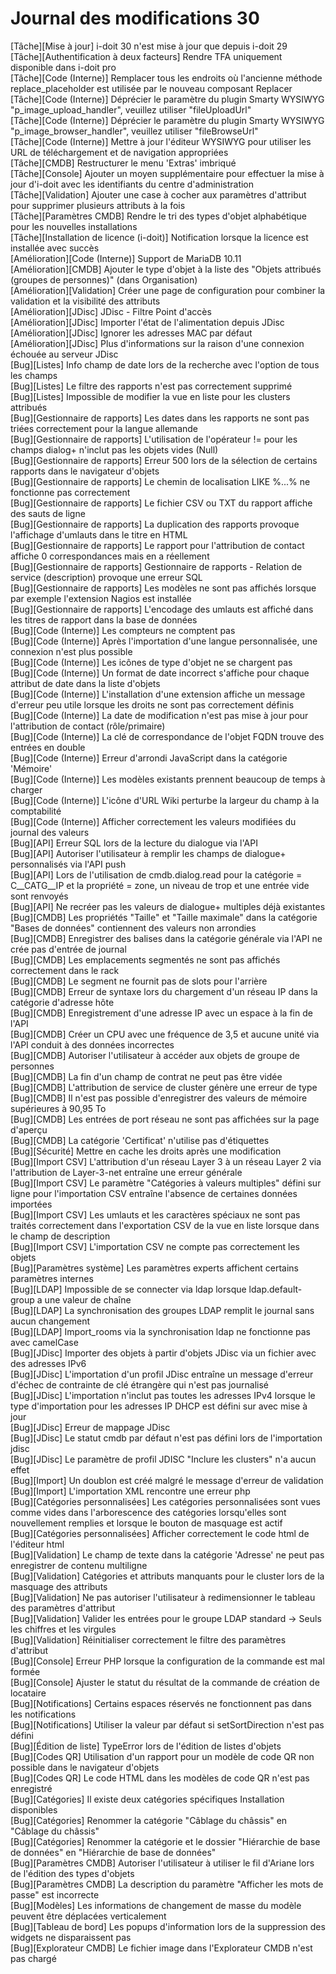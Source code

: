 # Journal des modifications 30

[Tâche][Mise à jour]                        i-doit 30 n'est mise à jour que depuis i-doit 29<br>
[Tâche][Authentification à deux facteurs]     Rendre TFA uniquement disponible dans i-doit pro<br>
[Tâche][Code (Interne)]               Remplacer tous les endroits où l'ancienne méthode replace_placeholder est utilisée par le nouveau composant Replacer<br>
[Tâche][Code (Interne)]               Déprécier le paramètre du plugin Smarty WYSIWYG "p_image_upload_handler", veuillez utiliser "fileUploadUrl"<br>
[Tâche][Code (Interne)]               Déprécier le paramètre du plugin Smarty WYSIWYG "p_image_browser_handler", veuillez utiliser "fileBrowseUrl"<br>
[Tâche][Code (Interne)]               Mettre à jour l'éditeur WYSIWYG pour utiliser les URL de téléchargement et de navigation appropriées<br>
[Tâche][CMDB]                          Restructurer le menu 'Extras' imbriqué<br>
[Tâche][Console]                       Ajouter un moyen supplémentaire pour effectuer la mise à jour d'i-doit avec les identifiants du centre d'administration<br>
[Tâche][Validation]                    Ajouter une case à cocher aux paramètres d'attribut pour supprimer plusieurs attributs à la fois<br>
[Tâche][Paramètres CMDB]                 Rendre le tri des types d'objet alphabétique pour les nouvelles installations<br>
[Tâche][Installation de licence (i-doit)] Notification lorsque la licence est installée avec succès<br>
[Amélioration][Code (Interne)]        Support de MariaDB 10.11<br>
[Amélioration][CMDB]                   Ajouter le type d'objet à la liste des "Objets attribués (groupes de personnes)" (dans Organisation)<br>
[Amélioration][Validation]             Créer une page de configuration pour combiner la validation et la visibilité des attributs<br>
[Amélioration][JDisc]                  JDisc - Filtre Point d'accès<br>
[Amélioration][JDisc]                  Importer l'état de l'alimentation depuis JDisc<br>
[Amélioration][JDisc]                  Ignorer les adresses MAC par défaut<br>
[Amélioration][JDisc]                  Plus d'informations sur la raison d'une connexion échouée au serveur JDisc<br>
[Bug][Listes]                          Info champ de date lors de la recherche avec l'option de tous les champs<br>
[Bug][Listes]                          Le filtre des rapports n'est pas correctement supprimé<br>
[Bug][Listes]                          Impossible de modifier la vue en liste pour les clusters attribués<br>
[Bug][Gestionnaire de rapports]                 Les dates dans les rapports ne sont pas triées correctement pour la langue allemande<br>
[Bug][Gestionnaire de rapports]                 L'utilisation de l'opérateur != pour les champs dialog+ n'inclut pas les objets vides (Null)<br>
[Bug][Gestionnaire de rapports]                 Erreur 500 lors de la sélection de certains rapports dans le navigateur d'objets<br>
[Bug][Gestionnaire de rapports]                 Le chemin de localisation LIKE %...% ne fonctionne pas correctement<br>
[Bug][Gestionnaire de rapports]                 Le fichier CSV ou TXT du rapport affiche des sauts de ligne<br>
[Bug][Gestionnaire de rapports]                 La duplication des rapports provoque l'affichage d'umlauts dans le titre en HTML<br>
[Bug][Gestionnaire de rapports]                 Le rapport pour l'attribution de contact affiche 0 correspondances mais en a réellement<br>
[Bug][Gestionnaire de rapports]                 Gestionnaire de rapports - Relation de service (description) provoque une erreur SQL<br>
[Bug][Gestionnaire de rapports]                 Les modèles ne sont pas affichés lorsque par exemple l'extension Nagios est installée<br>
[Bug][Gestionnaire de rapports]                 L'encodage des umlauts est affiché dans les titres de rapport dans la base de données<br>
[Bug][Code (Interne)]                Les compteurs ne comptent pas<br>
[Bug][Code (Interne)]                Après l'importation d'une langue personnalisée, une connexion n'est plus possible<br>
[Bug][Code (Interne)]                Les icônes de type d'objet ne se chargent pas<br>
[Bug][Code (Interne)]                Un format de date incorrect s'affiche pour chaque attribut de date dans la liste d'objets<br>
[Bug][Code (Interne)]                L'installation d'une extension affiche un message d'erreur peu utile lorsque les droits ne sont pas correctement définis<br>
[Bug][Code (Interne)]                La date de modification n'est pas mise à jour pour l'attribution de contact (rôle/primaire)<br>
[Bug][Code (Interne)]                La clé de correspondance de l'objet FQDN trouve des entrées en double<br>
[Bug][Code (Interne)]                Erreur d'arrondi JavaScript dans la catégorie 'Mémoire'<br>
[Bug][Code (Interne)]                Les modèles existants prennent beaucoup de temps à charger<br>
[Bug][Code (Interne)]                L'icône d'URL Wiki perturbe la largeur du champ à la comptabilité<br>
[Bug][Code (Interne)]                Afficher correctement les valeurs modifiées du journal des valeurs<br>
[Bug][API]                            Erreur SQL lors de la lecture du dialogue via l'API<br>
[Bug][API]                            Autoriser l'utilisateur à remplir les champs de dialogue+ personnalisés via l'API push<br>
[Bug][API]                            Lors de l'utilisation de cmdb.dialog.read pour la catégorie = C__CATG__IP et la propriété = zone, un niveau de trop et une entrée vide sont renvoyés<br>
[Bug][API]                            Ne recréer pas les valeurs de dialogue+ multiples déjà existantes<br>
[Bug][CMDB]                           Les propriétés "Taille" et "Taille maximale" dans la catégorie "Bases de données" contiennent des valeurs non arrondies<br>
[Bug][CMDB]                           Enregistrer des balises dans la catégorie générale via l'API ne crée pas d'entrée de journal<br>
[Bug][CMDB]                           Les emplacements segmentés ne sont pas affichés correctement dans le rack<br>
[Bug][CMDB]                           Le segment ne fournit pas de slots pour l'arrière<br>
[Bug][CMDB]                           Erreur de syntaxe lors du chargement d'un réseau IP dans la catégorie d'adresse hôte<br>
[Bug][CMDB]                           Enregistrement d'une adresse IP avec un espace à la fin de l'API<br>
[Bug][CMDB]                           Créer un CPU avec une fréquence de 3,5 et aucune unité via l'API conduit à des données incorrectes<br>
[Bug][CMDB]                           Autoriser l'utilisateur à accéder aux objets de groupe de personnes<br>
[Bug][CMDB]                           La fin d'un champ de contrat ne peut pas être vidée<br>
[Bug][CMDB]                           L'attribution de service de cluster génère une erreur de type<br>
[Bug][CMDB]                           Il n'est pas possible d'enregistrer des valeurs de mémoire supérieures à 90,95 To<br>
[Bug][CMDB]                           Les entrées de port réseau ne sont pas affichées sur la page d'aperçu<br>
[Bug][CMDB]                           La catégorie 'Certificat' n'utilise pas d'étiquettes<br>
[Bug][Sécurité]                       Mettre en cache les droits après une modification<br>
[Bug][Import CSV]                     L'attribution d'un réseau Layer 3 à un réseau Layer 2 via l'attribution de Layer-3-net entraîne une erreur générale<br>
[Bug][Import CSV]                     Le paramètre "Catégories à valeurs multiples" défini sur ligne pour l'importation CSV entraîne l'absence de certaines données importées<br>
[Bug][Import CSV]                     Les umlauts et les caractères spéciaux ne sont pas traités correctement dans l'exportation CSV de la vue en liste lorsque dans le champ de description<br>
[Bug][Import CSV]                     L'importation CSV ne compte pas correctement les objets<br>
[Bug][Paramètres système]                Les paramètres experts affichent certains paramètres internes<br>
[Bug][LDAP]                           Impossible de se connecter via ldap lorsque ldap.default-group a une valeur de chaîne<br>
[Bug][LDAP]                           La synchronisation des groupes LDAP remplit le journal sans aucun changement<br>
[Bug][LDAP]                           Import_rooms via la synchronisation ldap ne fonctionne pas avec camelCase<br>
[Bug][JDisc]                          Importer des objets à partir d'objets JDisc via un fichier avec des adresses IPv6<br>
[Bug][JDisc]                          L'importation d'un profil JDisc entraîne un message d'erreur d'échec de contrainte de clé étrangère qui n'est pas journalisé<br>
[Bug][JDisc]                          L'importation n'inclut pas toutes les adresses IPv4 lorsque le type d'importation pour les adresses IP DHCP est défini sur avec mise à jour<br>
[Bug][JDisc]                          Erreur de mappage JDisc<br>
[Bug][JDisc]                          Le statut cmdb par défaut n'est pas défini lors de l'importation jdisc<br>
[Bug][JDisc]                          Le paramètre de profil JDISC "Inclure les clusters" n'a aucun effet<br>
[Bug][Import]                         Un doublon est créé malgré le message d'erreur de validation<br>
[Bug][Import]                         L'importation XML rencontre une erreur php<br>
[Bug][Catégories personnalisées]              Les catégories personnalisées sont vues comme vides dans l'arborescence des catégories lorsqu'elles sont nouvellement remplies et lorsque le bouton de masquage est actif<br>
[Bug][Catégories personnalisées]              Afficher correctement le code html de l'éditeur html<br>
[Bug][Validation]                     Le champ de texte dans la catégorie 'Adresse' ne peut pas enregistrer de contenu multiligne<br>
[Bug][Validation]                     Catégories et attributs manquants pour le cluster lors de la masquage des attributs<br>
[Bug][Validation]                     Ne pas autoriser l'utilisateur à redimensionner le tableau des paramètres d'attribut<br>
[Bug][Validation]                     Valider les entrées pour le groupe LDAP standard -> Seuls les chiffres et les virgules<br>
[Bug][Validation]                     Réinitialiser correctement le filtre des paramètres d'attribut<br>
[Bug][Console]                        Erreur PHP lorsque la configuration de la commande est mal formée<br>
[Bug][Console]                        Ajuster le statut du résultat de la commande de création de locataire<br>
[Bug][Notifications]                  Certains espaces réservés ne fonctionnent pas dans les notifications<br>
[Bug][Notifications]                  Utiliser la valeur par défaut si setSortDirection n'est pas défini<br>
[Bug][Édition de liste]                   TypeError lors de l'édition de listes d'objets<br>
[Bug][Codes QR]                       Utilisation d'un rapport pour un modèle de code QR non possible dans le navigateur d'objets<br>
[Bug][Codes QR]                       Le code HTML dans les modèles de code QR n'est pas enregistré<br>
[Bug][Catégories]                     Il existe deux catégories spécifiques Installation disponibles<br>
[Bug][Catégories]                     Renommer la catégorie "Câblage du châssis" en "Câblage du châssis"<br>
[Bug][Catégories]                     Renommer la catégorie et le dossier "Hiérarchie de base de données" en "Hiérarchie de base de données"<br>
[Bug][Paramètres CMDB]                  Autoriser l'utilisateur à utiliser le fil d'Ariane lors de l'édition des types d'objets<br>
[Bug][Paramètres CMDB]                  La description du paramètre "Afficher les mots de passe" est incorrecte<br>
[Bug][Modèles]                      Les informations de changement de masse du modèle peuvent être déplacées verticalement<br>
[Bug][Tableau de bord]                      Les popups d'information lors de la suppression des widgets ne disparaissent pas<br>
[Bug][Explorateur CMDB]                  Le fichier image dans l'Explorateur CMDB n'est pas chargé<br>
